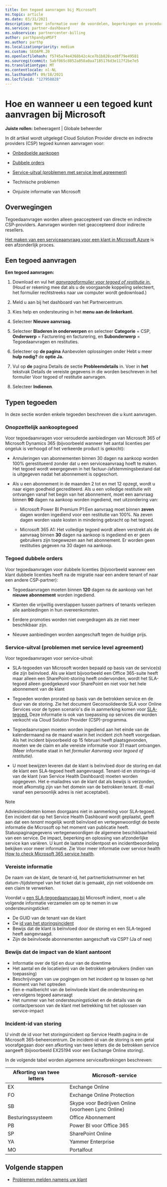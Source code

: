 ```yaml
---
title: Een tegoed aanvragen bij Microsoft
ms.topic: article
ms.date: 03/31/2021
description: Meer informatie over de voordelen, beperkingen en procedures voor het aanvragen van een tegoed bij Microsoft.
ms.service: partner-dashboard
ms.subservice: partnercenter-billing
author: parthpandyaMSFT
ms.author: parthp
ms.localizationpriority: medium
ms.custom: SEOAPR.20
ms.openlocfilehash: f5745a74e4368b42c4ce7b1b828ced8f79e49581
ms.sourcegitcommit: 5abf065c8852a858a0aa7185176d3e117f2be7e5
ms.translationtype: MT
ms.contentlocale: nl-NL
ms.lasthandoff: 09/18/2021
ms.locfileid: "127958828"
---
```

# <a name="how-and-when-to-request-a-credit-from-microsoft"></a>Hoe en wanneer u een tegoed kunt aanvragen bij Microsoft

**Juiste rollen:** beheeragent | Globale beheerder

In dit artikel wordt uitgelegd Cloud Solution Provider directe en indirecte providers (CSP) tegoed kunnen aanvragen voor:

- [Onbedoelde aankopen](#accidental-purchase-credit)

- [Dubbele orders](#duplicate-orders-credit)

- [Service-uitval (problemen met service level agreement)](#service-outages-service-level-agreement-issues)

- Technische problemen

- Onjuiste informatie van Microsoft

## <a name="considerations"></a>Overwegingen

Tegoedaanvragen worden alleen geaccepteerd van directe en indirecte CSP-providers. Aanvragen worden niet geaccepteerd door indirecte resellers.

[Het maken van een serviceaanvraag voor een klant in Microsoft Azure](/partner-center/report-problems-on-behalf-of-a-customer) is een afzonderlijk proces.

## <a name="requesting-a-credit"></a>Een tegoed aanvragen

**Een tegoed aanvragen:**

1. Download en vul het [*aanvraagformulier voor tegoed of restitutie in.*](https://query.prod.cms.rt.microsoft.com/cms/api/am/binary/RE3eWCb) (Houd er rekening mee dat als u de voorgaande koppeling selecteert, het formulier rechtstreeks naar uw computer wordt gedownload.)

1. Meld u aan bij het dashboard van het Partnercentrum.

1. Kies help en ondersteuning in het **menu aan de linkerkant.**

1. Selecteer **Nieuwe aanvraag.**

1. Selecteer **Bladeren in onderwerpen** en selecteer **Categorie** = CSP, **Onderwerp** = Facturering en facturering, en **Subonderwerp** = Tegoedaanvragen en restituties.

1. Selecteer op **de pagina** Aanbevolen oplossingen onder Hebt u meer **hulp nodig?** de **optie Ja.**

1. Vul op **de** pagina Details de sectie **Probleemdetails** in. Voer in **het** tekstvak Details [](/partner-center/request-credit#required-information) de vereiste gegevens in die worden beschreven in het formulier Voor tegoed of restitutie aanvragen.
1. Selecteer **Indienen**.

## <a name="types-of-credits"></a>Typen tegoeden

In deze sectie worden enkele tegoeden beschreven die u kunt aanvragen.

### <a name="accidental-purchase-credit"></a>Onopzettelijk aankooptegoed

Voor tegoedaanvragen voor verouderde aanbiedingen van Microsoft 365 of Microsoft Dynamics 365 (bijvoorbeeld wanneer het aantal licenties per ongeluk is verhoogd of het verkeerde product is gekocht):

- Annuleringen van abonnementen binnen 30 dagen na aankoop worden 100% gerestitueerd zonder dat u een serviceaanvraag hoeft te maken. Het tegoed wordt weergegeven in het factuur-/afstemmingsbestand dat is uitgegeven nadat het abonnement is opgeschort.

- Als u een abonnement in de maanden 2 tot en met 12 opzegt, wordt u naar eigen goedheid gecrediteerd. Als u een volledige restitutie wilt ontvangen vanaf het begin van het abonnement, moet een aanvraag binnen **90** dagen na aankoop worden ingediend, met uitzondering van:

  - Microsoft Power BI Premium P1:Een aanvraag moet binnen **zeven** dagen worden ingediend voor een restitutie van 100%. Na zeven dagen worden vaste kosten in mindering gebracht op het tegoed.

  - Microsoft 365 A1: Het volledige tegoed wordt alleen verstrekt als de aanvraag binnen **30**  dagen na aankoop is ingediend en er geen gebruikers zijn toegewezen aan het abonnement. Er worden geen restituties gegeven na 30 dagen na aankoop.

### <a name="duplicate-orders-credit"></a>Tegoed dubbele orders

Voor tegoedaanvragen voor dubbele licenties (bijvoorbeeld wanneer een klant dubbele licenties heeft na de migratie naar een andere tenant of naar een andere CSP-partner):

- Tegoedaanvragen moeten binnen **120** dagen na de aankoop van het **nieuwe abonnement** worden ingediend.

- Klanten die vrijwillig overstappen tussen partners of tenants verliezen alle aanbiedingen in hun overeenkomsten.

- Eerdere promoties worden niet overgedragen als ze niet meer beschikbaar zijn.

- Nieuwe aanbiedingen worden aangeschaft tegen de huidige prijs.

### <a name="service-outages-service-level-agreement-issues"></a>Service-uitval (problemen met service level agreement)

Voor tegoedaanvragen voor service-uitval:

- SLA-tegoeden van Microsoft worden bepaald op basis van de service(s) die zijn beïnvloed. Als uw klant bijvoorbeeld een Office 365-suite heeft maar alleen een SharePoint-storing heeft ondervonden, wordt het SLA-tegoed alleen goedgekeurd voor SharePoint en niet voor het hele abonnement van de klant
- Tegoeden worden prorated op basis van de betrokken service en de duur van de storing. Zie het document Geconsolideerde SLA voor Online Services voor de typen scenario's die in aanmerking komen voor [SLA-tegoed.](https://www.microsoft.com/licensing/docs/view/Service-Level-Agreements-SLA-for-Online-Services) Deze informatie is ook van toepassing op services die worden verkocht via Cloud Solution Provider (CSP)-programma.
- Tegoedaanvragen moeten worden ingediend aan het einde van de kalendermaand na de maand waarin het incident zich heeft voorgedaan. Als het incident bijvoorbeeld op 15 februari heeft plaatsgevonden, moeten we de claim en alle vereiste informatie voor 31 maart ontvangen. (Meer informatie staat in het *formulier Aanvraag voor tegoed of restitutie).*

- U moet bewijzen leveren dat de klant is beïnvloed door de storing en dat de klant een SLA-tegoed heeft aangevraagd. Tenant-id en storings-id van de klant (van Service Health Dashboard) moeten worden opgegeven. Het e-mailadres van de klant dat als bewijs is verzonden, moet afkomstig zijn van het domein van de betrokken tenant. (E-mail vanaf een persoonlijk adres is niet acceptabel).

> [!NOTE]
> Adviesincidenten komen doorgaans niet in aanmerking voor SLA-tegoed. Een incident dat op het Service Health Dashboard wordt geplaatst, geeft aan dat een *tenant* mogelijk wordt beïnvloed en vertegenwoordigt de beste informatie die Microsoft op het moment van publicatie heeft. Statuspaginagegevens vertegenwoordigen de algemene beschikbaarheid van een service. De impact, beperking en oplossing van afzonderlijke service kan variëren. U kunt de laatste incidentpost en incidentbeoordeling bekijken voor meer informatie. Zie Voor meer informatie over service health [How to check Microsoft 365 service health](/microsoft-365/enterprise/view-service-health).

### <a name="required-information"></a>Vereiste informatie

De naam van de klant, de tenant-id, het partnerticketnummer en het datum-/tijdstempel van het ticket dat is gemaakt, zijn niet voldoende om een claim te verwerken.

Voordat u [een SLA-tegoedaanvraag bij](https://www.microsoft.com/licensing/docs/view/Service-Level-Agreements-SLA-for-Online-Services) Microsoft indient, moet u alle volgende informatie verzamelen om op te nemen in uw ondersteuningsticket:

- De GUID van de tenant van de klant
- De [id van het storingsincident](#outage-incident-identifier)
- Bewijs dat de klant is beïnvloed door de storing en een SLA-tegoed heeft aangevraagd.
- Zijn de beïnvloede abonnementen aangeschaft via CSP? (Ja of nee)

### <a name="evidence-that-proves-customer-impact"></a>Bewijs dat de impact van de klant aantoont

- Informatie over de tijd en duur van de downtime
- Het aantal en de locatie(en) van de betrokken gebruikers (indien van toepassing)
- Beschrijvingen van uw pogingen om het incident op te lossen op het moment van het optreden
- Een e-mailbericht van de beïnvloede klant die ondersteuning en vervolgens tegoed aanvraagt
- Het nummer van het ondersteuningsticket en de details van de contactpersoon van de klant met betrekking tot het oplossen van service-impact

### <a name="outage-incident-identifier"></a>Incident-id van storing

U vindt de id voor het storingsincident op Service Health pagina in de Microsoft 365-beheercentrum. De incident-id van de storing is een getal voorafgegaan door een afkorting van twee letters die de betrokken service aangeeft (bijvoorbeeld EX25194 voor een Exchange Online storing).

In de volgende tabel worden algemene serviceafbrekingen beschreven:

| Afkorting van twee letters | Microsoft-service |
| ----------------------- | ----------------- |
| EX | Exchange Online |
| FO | Exchange Online Protection |
| SB | Skype voor Bedrijven Online (voorheen Lync Online) |
| Besturingssysteem | Office Abonnement |
| PB | Power BI voor Office 365 |
| SP | SharePoint Online |
| YA | Yammer Enterprise |
| MO | Portalfout |

## <a name="next-steps"></a>Volgende stappen

- [Problemen melden namens uw klant](report-problems-on-behalf-of-a-customer.md)
